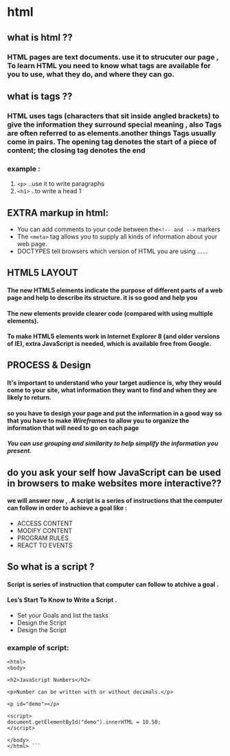 # html
## what is html ??
### HTML pages are text documents. use it to strucuter our page , To learn HTML you need to know what tags are available for you to use, what they do, and where they can go.
## what is tags ??
### HTML uses tags (characters that sit inside angled brackets) to give the information they surround special meaning , also Tags are often referred to as elements.another things Tags usually come in pairs. The opening tag denotes the start of a piece of content; the closing tag denotes the end
### example :
1. ``` <p> ``` ..use it to write paragraphs
2. ``` <h1> ``` ..to write a head 1
## EXTRA markup in html:
- You can add comments to your code between the``` <!-- and --> ``` markers
- The ``` <meta> ``` tag allows you to supply all kinds of information about your web page.
- DOCTYPES tell browsers which version of HTML you are using ......
## HTML5 LAYOUT

#### The new HTML5 elements indicate the purpose of different parts of a web page and help to describe its structure. it is so good and help you 
#### The new elements provide clearer code (compared with using multiple <div> elements).
#### To make HTML5 elements work in Internet Explorer 8 (and older versions of IE), extra JavaScript is needed, which is available free from Google.
## PROCESS & Design
####  It's important to understand who your target audience is, why they would come to your site, what information they want to find and when they are likely to return.
#### so you have to design your page and put the information in a good way so that you have to make ***Wireframes***  to allow you to organize the information that will need to go on each page
#### ***You can use grouping and similarity to help simplify the information you present.***
## do you ask your self how JavaScript can be used in browsers to make websites more interactive??
#### we will answer now , .A script is a series of instructions that the computer can follow in order to achieve a goal like :
- ACCESS CONTENT
- MODIFY CONTENT
- PROGRAM RULES
- REACT TO EVENTS
## So what is a script ?
#### Script is series of instruction that computer can follow to atchive a goal .

#### Les’s Start To Know to Write a Script .
- Set your Goals and list the tasks
- Design the Script
- Design the Script




### example of script: 
``` <!DOCTYPE html>
<html>
<body>

<h2>JavaScript Numbers</h2>

<p>Number can be written with or without decimals.</p>

<p id="demo"></p>

<script>
document.getElementById("demo").innerHTML = 10.50;
</script>

</body>
</html> ```

